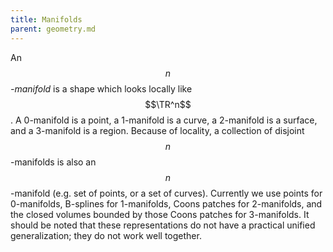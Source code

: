 ```yaml
---
title: Manifolds
parent: geometry.md
---
```


An _$$n$$-manifold_ is a shape which looks locally like $$\TR^n$$. A 0-manifold is a point, a 1-manifold is a curve, a 2-manifold is a surface, and a 3-manifold is a region. Because of locality, a collection of disjoint $$n$$-manifolds is also an $$n$$-manifold (e.g. set of points, or a set of curves). Currently we use points for 0-manifolds, B-splines for 1-manifolds, Coons patches for 2-manifolds, and the closed volumes bounded by those Coons patches for 3-manifolds. It should be noted that these representations do not have a practical unified generalization; they do not work well together.
